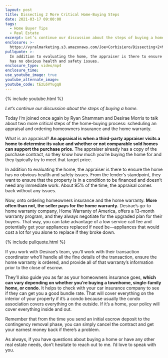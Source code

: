```yaml
---
layout: post
title: Dissecting 2 More Critical Home-Buying Steps
date: 2021-03-17 09:00:00
tags:
  - Home Buyer Tips
  - Real Estate
excerpt: Let’s continue our discussion about the steps of buying a home.
enclosure: >-
  https://vyralmarketing.s3.amazonaws.com/Joe+Corbisiero/Dissecting+2+More+Critical+Home-Buying+Steps.mp4
pullquote: >-
  In addition to evaluating the home, the appraiser is there to ensure the home
  has no obvious health and safety issues.
enclosure_type: video/mp4
enclosure_time:
use_youtube_image: true
youtube_alternate_image:
youtube_code: tEzL6VYugq8
---
```

{% include youtube.html %}

*Let’s continue our discussion about the steps of buying a home.*

Today I’m joined once again by Ryan Shammam and Desirae Morris to talk about two more critical steps of the home-buying process: scheduling an appraisal and ordering homeowners insurance and the home warranty.&nbsp;

What is an appraisal? **An appraisal is when a third-party appraiser visits a home to determine its value and whether or not comparable sold homes can support the purchase price.** The appraiser already has a copy of the purchase contract, so they know how much you’re buying the home for and they typically try to meet that target price.&nbsp;

In addition to evaluating the home, the appraiser is there to ensure the home has no obvious health and safety issues. From the lender’s standpoint, they want to ensure that the property is in a condition to be financed and doesn’t need any immediate work. About 95% of the time, the appraisal comes back without any issues.&nbsp;

Now, onto ordering homeowners insurance and the home warranty. **More often than not, the seller pays for the home warranty.** Desirae’s go-to home warranty company, Home Warranty of America, offers a 13-month warranty program, and they always negotiate for the upgraded plan for their buyers. That way, you can take advantage of a low service call fee and potentially get your appliances replaced if need be—appliances that would cost a lot for you alone to replace if they broke down.

{% include pullquote.html %}

If you work with Desirae’s team, you’ll work with their transaction coordinator who’ll handle all the fine details of the transaction, ensure the home warranty is ordered, and provide all of that warranty’s information prior to the close of escrow.&nbsp;

They’ll also guide you as far as your homeowners insurance goes, **which can vary depending on whether you’re buying a townhome, single-family home, or condo.** It helps to check with your car insurance company to see if they can get you a good bundle rate. That will cover everything on the interior of your property if it’s a condo because usually the condo association covers everything on the outside. If it’s a home, your policy will cover everything inside and out.&nbsp;

Remember that from the time you send an initial escrow deposit to the contingency removal phase, you can simply cancel the contract and get your earnest money back if there’s a problem.&nbsp;

As always, if you have questions about buying a home or have any other real estate needs, don’t hesitate to reach out to me. I’d love to speak with you.
